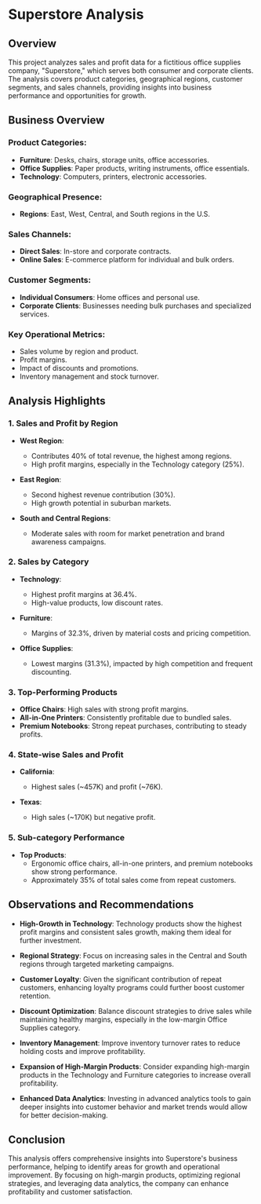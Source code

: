 # Superstore Analysis

## Overview
This project analyzes sales and profit data for a fictitious office supplies company, "Superstore," which serves both consumer and corporate clients. The analysis covers product categories, geographical regions, customer segments, and sales channels, providing insights into business performance and opportunities for growth.

## Business Overview
### Product Categories:
- **Furniture**: Desks, chairs, storage units, office accessories.
- **Office Supplies**: Paper products, writing instruments, office essentials.
- **Technology**: Computers, printers, electronic accessories.

### Geographical Presence:
- **Regions**: East, West, Central, and South regions in the U.S.

### Sales Channels:
- **Direct Sales**: In-store and corporate contracts.
- **Online Sales**: E-commerce platform for individual and bulk orders.

### Customer Segments:
- **Individual Consumers**: Home offices and personal use.
- **Corporate Clients**: Businesses needing bulk purchases and specialized services.

### Key Operational Metrics:
- Sales volume by region and product.
- Profit margins.
- Impact of discounts and promotions.
- Inventory management and stock turnover.

## Analysis Highlights
### 1. Sales and Profit by Region
- **West Region**:
  - Contributes 40% of total revenue, the highest among regions.
  - High profit margins, especially in the Technology category (25%).
  
- **East Region**:
  - Second highest revenue contribution (30%).
  - High growth potential in suburban markets.

- **South and Central Regions**:
  - Moderate sales with room for market penetration and brand awareness campaigns.

### 2. Sales by Category
- **Technology**:
  - Highest profit margins at 36.4%.
  - High-value products, low discount rates.
  
- **Furniture**:
  - Margins of 32.3%, driven by material costs and pricing competition.
  
- **Office Supplies**:
  - Lowest margins (31.3%), impacted by high competition and frequent discounting.

### 3. Top-Performing Products
- **Office Chairs**: High sales with strong profit margins.
- **All-in-One Printers**: Consistently profitable due to bundled sales.
- **Premium Notebooks**: Strong repeat purchases, contributing to steady profits.

### 4. State-wise Sales and Profit
- **California**:
  - Highest sales (~457K) and profit (~76K).
  
- **Texas**:
  - High sales (~170K) but negative profit.

### 5. Sub-category Performance
- **Top Products**:
  - Ergonomic office chairs, all-in-one printers, and premium notebooks show strong performance.
  - Approximately 35% of total sales come from repeat customers.

## Observations and Recommendations
- **High-Growth in Technology**: Technology products show the highest profit margins and consistent sales growth, making them ideal for further investment.
  
- **Regional Strategy**: Focus on increasing sales in the Central and South regions through targeted marketing campaigns.

- **Customer Loyalty**: Given the significant contribution of repeat customers, enhancing loyalty programs could further boost customer retention.

- **Discount Optimization**: Balance discount strategies to drive sales while maintaining healthy margins, especially in the low-margin Office Supplies category.

- **Inventory Management**: Improve inventory turnover rates to reduce holding costs and improve profitability.

- **Expansion of High-Margin Products**: Consider expanding high-margin products in the Technology and Furniture categories to increase overall profitability.

- **Enhanced Data Analytics**: Investing in advanced analytics tools to gain deeper insights into customer behavior and market trends would allow for better decision-making.

## Conclusion
This analysis offers comprehensive insights into Superstore's business performance, helping to identify areas for growth and operational improvement. By focusing on high-margin products, optimizing regional strategies, and leveraging data analytics, the company can enhance profitability and customer satisfaction.
